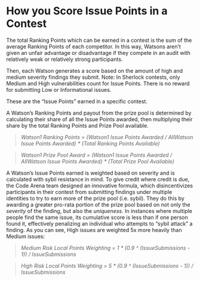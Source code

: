 # How you Score Issue Points in a Contest

The total Ranking Points which can be earned in a contest is the sum of the average Ranking Points of each competitor. In this way, Watsons aren’t given an unfair advantage or disadvantage if they compete in an audit with relatively weak or relatively strong participants.&#x20;

Then, each Watson generates a score based on the amount of high and medium severity findings they submit. Note: In Sherlock contests, only Medium and High vulnerabilities count for Issue Points. There is no reward for submitting Low or Informational issues.&#x20;

These are the “Issue Points” earned in a specific contest.&#x20;

A Watson’s Ranking Points and payout from the prize pool is determined by calculating their share of all the Issue Points awarded, then multiplying their share by the total Ranking Points and Prize Pool available.&#x20;

> _Watson1 Ranking Points = (Watson1 Issue Points Awarded / AllWatson Issue Points Awarded) \* (Total Ranking Points Available)_&#x20;

> _Watson1 Prize Pool Award = (Watson1 Issue Points Awarded / AllWatson Issue Points Awarded) \* (Total Prize Pool Available)_

A Watson’s Issue Points earned is weighted based on severity and is calculated with sybil resistance in mind. To give credit where credit is due, the Code Arena team designed an innovative formula, which disincentivizes participants in their contest from submitting findings under multiple identities to try to earn more of the prize pool (i.e. sybil). They do this by awarding a greater pro-rata portion of the prize pool based on not only the _severity_ of the finding, but also the _uniqueness_. In instances where multiple people find the same issue, its cumulative score is less than if one person found it, effectively penalizing an individual who attempts to “sybil attack” a finding. As you can see, High issues are weighted 5x more heavily than Medium issues:&#x20;

> _Medium Risk Local Points Weighting = 1 \* (0.9 ^ (IssueSubmissions - 1)) / IssueSubmissions_&#x20;

> _High Risk Local Points Weighting = 5 \* (0.9 ^ (IssueSubmissions - 1)) / IssueSubmissions_
